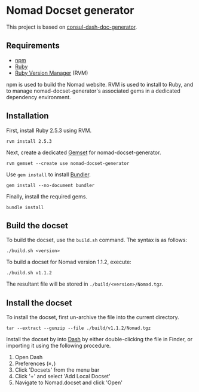 # Nomad Docset generator

This project is based on [consul-dash-doc-generator](https://github.com/bartoszj/consul-dash-doc-generator).

## Requirements

* [npm](https://www.npmjs.com/)
* [Ruby](https://www.ruby-lang.org/)
* [Ruby Version Manager](https://rvm.io/) (RVM)

npm is used to build the Nomad website. RVM is used to install to Ruby, and
to manage nomad-docset-generator's associated gems in a dedicated dependency
environment.

## Installation

First, install Ruby 2.5.3 using RVM.

```shell
rvm install 2.5.3
```

Next, create a dedicated [Gemset](https://rvm.io/gemsets/basics) for nomad-docset-generator.

```shell
rvm gemset --create use nomad-docset-generator
```

Use `gem install` to install [Bundler](https://bundler.io/).

```shell
gem install --no-document bundler
```

Finally, install the required gems.

```shell
bundle install
```

## Build the docset

To build the docset, use the `build.sh` command. The syntax is as follows:

```shell
./build.sh <version>
```

To build a docset for Nomad version 1.1.2, execute:

```shell
./build.sh v1.1.2
```

The resultant file will be stored in `./build/<version>/Nomad.tgz`.

## Install the docset

To install the docset, first un-archive the file into the current directory.

```shell
tar --extract --gunzip --file ./build/v1.1.2/Nomad.tgz
```

Install the docset by into [Dash](https://kapeli.com/dash) by either double-clicking
the file in Finder, or importing it using the following procedure.

1. Open Dash
1. Preferences (`⌘,`)
1. Click 'Docsets' from the menu bar
1. Click '+' and select 'Add Local Docset'
1. Navigate to Nomad.docset and click 'Open'
